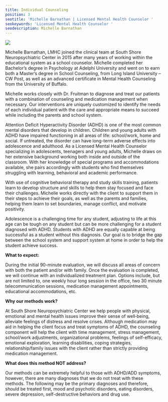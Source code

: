 ```yaml
---
title: Individual Counseling
position: 3
seotitle: 'Michelle Barnathan | Licensed Mental Health Counselor '
seokeywords: 'Licensed Mental Health Counselor '
seodescription: Michelle Barnathan
---
```

![](/uploads/michelle-lmhc.jpg)

Michelle Barnathan, LMHC joined the clinical team at South Shore Neuropsychiatric Center in 2015 after many years of working within the educational system as a school counselor.  Michelle completed her Bachelor’s degree in Psychology at Adelphi University and went on to earn both a Master’s degree in School Counseling, from Long Island University – CW Post, as well as an advanced certificate in Mental Health Counseling from the University of Buffalo.  

Michelle works closely with Dr. Fruitman to diagnose and treat our patients with a combination of counseling and medication management when necessary. Our interventions are uniquely customized to identify the needs of each individual patient with the care and appropriate means to succeed while including the parents and school system. 

Attention Deficit Hyperactivity Disorder (ADHD) is one of the most common mental disorders that develop in children. Children and young adults with ADHD have impaired functioning in all areas of life: school/work, home and social. If untreated, the disorder can have long-term adverse effects into adolescence and adulthood.  As a Licensed Mental Health Counselor specializing in adolescents, teenagers and young adults, Michelle draws on her extensive background working both inside and outside of the classroom.  With her knowledge of special programs and accommodations available, she pairs accordingly with students who find themselves struggling with learning, behavioral and academic performance.

With use of cognitive behavioral therapy and study skills training, patients learn to develop structure and skills to help them stay focused and face their challenges.  Michelle works directly with the client to support them in their steps to achieve their goals, as well as the parents and families, helping them learn to set boundaries, manage conflict, and motivate positivity. 

Adolescence is a challenging time for any student, adjusting to life at this age can be tough on any student but can be more challenging for a student diagnosed with ADHD.  Students with ADHD are equally capable at being successful as a student without this diagnosis.   Our goal is to bridge the gap between the school system and support system at home in order to help the student achieve success.

**What to expect:**

During the initial 90-minute evaluation, we will discuss all areas of concern with both the patient and/or with family.  Once the evaluation is completed, we will continue with an individualized treatment plan.  Options include, but are not limited to, one weekly hour long session in the office, two 30 minute telecommunication sessions, medication management appointments, educational accommodations, etc.

**Why our methods work?**

At South Shore Neuropsychiatric Center we help people with physical, emotional and mental health issues improve their sense of well‐being, alleviate feelings of distress and resolve crises. Although medication may aid in helping the client focus and treat symptoms of ADHD, the counseling component will help the client with time management, stress management, school/work adjustments, organizational problems, feelings of self-efficacy, emotional exploration, learning disabilities, coping strategies, relationship/family issues with the client rather than strictly providing medication management. 

**What does this method NOT address?**

Our methods can be extremely helpful to those with ADHD/ADD symptoms, however, there are many diagnoses that we do not treat with these methods.  The following may be the primary diagnoses and therefore, should be treated first, mood and psychotic disorders, eating disorders, severe depression, self-destructive behaviors and drug use.
